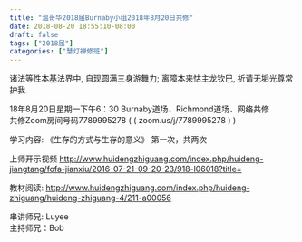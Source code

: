 ```yaml
---
title: "温哥华2018届Burnaby小组2018年8月20日共修"
date: 2018-08-20 18:55:10-08:00
draft: false
tags: ["2018届"]
categories: ["慧灯禅修班"]
---
```

诸法等性本基法界中, 自现圆满三身游舞力;
离障本来怙主龙钦巴, 祈请无垢光尊常护我.

18年8月20日星期一下午6：30
Burnaby道场、Richmond道场、网络共修                                        
共修Zoom房间号码7789995278 (  ( zoom.us/j/7789995278 ) )

学习内容: 《生存的方式与生存的意义》   第一次，共两次         

上师开示视频
http://www.huidengzhiguang.com/index.php/huideng-jiangtang/fofa-jianxiu/2016-07-21-09-20-23/918-l06018?title=

教材阅读:
http://www.huidengzhiguang.com/index.php/huideng-zhiguang/huideng-zhiguang-4/211-a00056

串讲师兄: Luyee                              
主持师兄：Bob
